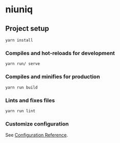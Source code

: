 # niuniq

## Project setup
```
yarn install
```

### Compiles and hot-reloads for development
```
yarn run/ serve
```

### Compiles and minifies for production
```
yarn run build
```

### Lints and fixes files
```
yarn run lint
```

### Customize configuration
See [Configuration Reference](https://cli.vuejs.org/config/).
